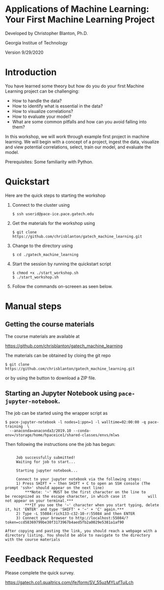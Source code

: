 # Applications of Machine Learning: Your First Machine Learning Project

Developed by Christopher Blanton, Ph.D.

Georgia Institue of Technology

Version 9/29/2020


# Introduction

You have learned some theory but how do you do your first Machine Learning project can be challenging: 

- How to handle the data? 
- How to identify what is essential in the data? 
- How to visualize correlations? 
- How to evaluate your model? 
- What are some common pitfalls and how can you avoid falling into them? 

In this workshop, we will work through example first project in machine learning. We will begin with a concept of a project, ingest the data, visualize and view potential correlations, select, train our model, and evaluate the model. 

Prerequisites: Some familiarity with Python.

# Quickstart

Here are the quick steps to starting the workshop

1. Connect to the cluster using 
   ```
   $ ssh userid@pace-ice.pace.gatech.edu
   ```
2. Get the materials for the workshop using
   ```
   $ git clone https://github.com/chrisblanton/gatech_machine_learning.git
   ```
3. Change to the directory using
   ```
   $ cd ./gatech_machine_learning
   ```
4. Start the session by running the quickstart script
   ```   
   $ chmod +x ./start_workshop.sh
   $ ./start_workshop.sh
   ```
5. Follow the commands on-screeen as seen below.

# Manual steps

## Getting the course materials

The course materials are available at

https://github.com/chrisblanton/gatech_machine_learning

The materials can be obtained by cloing the git repo

    $ git clone https://github.com/chrisblanton/gatech_machine_learning.git

or by using the button to download a ZIP file.  




## Starting an Jupyter Notebook using `pace-jupyter-notebook`. 

The job can be started using the wrapper script as 

    $ pace-jupyter-notebook -l nodes=1:ppn=1 -l walltime=02:00:00 -q pace-training  \
      --anaconda=anaconda3/2019.10 --conda-env=/storage/home/hpaceice1/shared-classes/envs/mlws

Then following the instructions one the job has begun:

```

     Job successfully submitted!
     Waiting for job to start...
     
     Starting jupyter notebook...

     Connect to your jupyter notebook via the following steps:
     1) Press SHIFT + ~ then SHIFT + C to open an SSH console (The prompt 'ssh>' should appear on the next line)
     	 ***Note: '~' MUST be the first character on the line to   	  be recognized as the escape character, in which case it          will not appear on your terminal.***
      	 ***If you see the '~' character when you start typing, delete it, hit 'ENTER' and type 'SHIFT' + '~' + 'C' again.***
   	 2) Type -L 55084:rich133-c32-10-r:55084 and then ENTER
   	 3) Connect your browser to http://localhost:55084/?token=ccd58369799be30f3173967b4aed5fb2a0029e5381a1af90

After copying and pasting the link, you should reach a webpage with a directory listing. You should be able to navigate to the directory with the course materials
```


# Feedback Requested

Please complete the quick survey. 

<https://gatech.co1.qualtrics.com/jfe/form/SV_55uzMYLufTuiLch> 
